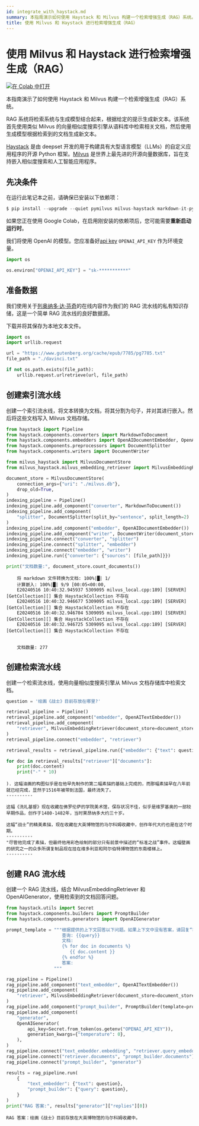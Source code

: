 ```yaml
---
id: integrate_with_haystack.md
summary: 本指南演示如何使用 Haystack 和 Milvus 构建一个检索增强生成（RAG）系统。
title: 使用 Milvus 和 Haystack 进行检索增强生成（RAG）
---
```


# 使用 Milvus 和 Haystack 进行检索增强生成（RAG）

<a href="https://colab.research.google.com/github/milvus-io/bootcamp/blob/master/bootcamp/tutorials/integration/rag_with_milvus_and_haystack.ipynb" target="_parent"><img src="https://colab.research.google.com/assets/colab-badge.svg" alt="在 Colab 中打开"/></a>

本指南演示了如何使用 Haystack 和 Milvus 构建一个检索增强生成（RAG）系统。

RAG 系统将检索系统与生成模型结合起来，根据给定的提示生成新文本。该系统首先使用类似 Milvus 的向量相似度搜索引擎从语料库中检索相关文档，然后使用生成模型根据检索到的文档生成新文本。

[Haystack](https://haystack.deepset.ai/) 是由 deepset 开发的用于构建具有大型语言模型（LLMs）的自定义应用程序的开源 Python 框架。[Milvus](https://milvus.io/) 是世界上最先进的开源向量数据库，旨在支持嵌入相似度搜索和人工智能应用程序。

## 先决条件

在运行此笔记本之前，请确保已安装以下依赖项：

```python
$ pip install --upgrade --quiet pymilvus milvus-haystack markdown-it-py mdit_plain
```

<div class="alert note">

如果您正在使用 Google Colab，在启用刚安装的依赖项后，您可能需要**重新启动运行时**。

</div>

我们将使用 OpenAI 的模型。您应准备好[api key](https://platform.openai.com/docs/quickstart) `OPENAI_API_KEY` 作为环境变量。

```python
import os

os.environ["OPENAI_API_KEY"] = "sk-***********"
```

## 准备数据

我们使用关于[列奥纳多·达·芬奇](https://www.gutenberg.org/cache/epub/7785/pg7785.txt)的在线内容作为我们的 RAG 流水线的私有知识存储，这是一个简单 RAG 流水线的良好数据源。

下载并将其保存为本地文本文件。

```python
import os
import urllib.request

url = "https://www.gutenberg.org/cache/epub/7785/pg7785.txt"
file_path = "./davinci.txt"

if not os.path.exists(file_path):
    urllib.request.urlretrieve(url, file_path)
```

## 创建索引流水线

创建一个索引流水线，将文本转换为文档，将其分割为句子，并对其进行嵌入。然后将这些文档写入 Milvus 文档存储。
```python
from haystack import Pipeline
from haystack.components.converters import MarkdownToDocument
from haystack.components.embedders import OpenAIDocumentEmbedder, OpenAITextEmbedder
from haystack.components.preprocessors import DocumentSplitter
from haystack.components.writers import DocumentWriter

from milvus_haystack import MilvusDocumentStore
from milvus_haystack.milvus_embedding_retriever import MilvusEmbeddingRetriever

document_store = MilvusDocumentStore(
    connection_args={"uri": "./milvus.db"},
    drop_old=True,
)
indexing_pipeline = Pipeline()
indexing_pipeline.add_component("converter", MarkdownToDocument())
indexing_pipeline.add_component(
    "splitter", DocumentSplitter(split_by="sentence", split_length=2)
)
indexing_pipeline.add_component("embedder", OpenAIDocumentEmbedder())
indexing_pipeline.add_component("writer", DocumentWriter(document_store))
indexing_pipeline.connect("converter", "splitter")
indexing_pipeline.connect("splitter", "embedder")
indexing_pipeline.connect("embedder", "writer")
indexing_pipeline.run({"converter": {"sources": [file_path]}})

print("文档数量:", document_store.count_documents())
```
```
    将 markdown 文件转换为文档: 100%|█| 1/
    计算嵌入: 100%|█| 9/9 [00:05<00:00, 
    E20240516 10:40:32.945937 5309095 milvus_local.cpp:189] [SERVER][GetCollection][] 集合 HaystackCollection 不存在
    E20240516 10:40:32.946677 5309095 milvus_local.cpp:189] [SERVER][GetCollection][] 集合 HaystackCollection 不存在
    E20240516 10:40:32.946704 5309095 milvus_local.cpp:189] [SERVER][GetCollection][] 集合 HaystackCollection 不存在
    E20240516 10:40:32.946725 5309095 milvus_local.cpp:189] [SERVER][GetCollection][] 集合 HaystackCollection 不存在


    文档数量: 277
```

## 创建检索流水线

创建一个检索流水线，使用向量相似度搜索引擎从 Milvus 文档存储库中检索文档。


```python
question = '绘画《战士》目前存放在哪里?'

retrieval_pipeline = Pipeline()
retrieval_pipeline.add_component("embedder", OpenAITextEmbedder())
retrieval_pipeline.add_component(
    "retriever", MilvusEmbeddingRetriever(document_store=document_store, top_k=3)
)
retrieval_pipeline.connect("embedder", "retriever")

retrieval_results = retrieval_pipeline.run({"embedder": {"text": question}})

for doc in retrieval_results["retriever"]["documents"]:
    print(doc.content)
    print("-" * 10)
```

    ). 这幅油画的构图似乎是在他早先制作的第二幅素描的基础上完成的，而那幅素描早在八年前就已经完成，显然于1516年被带到法国，最终消失了。
    ----------
    
    这幅《洗礼基督》现在收藏在佛罗伦萨的学院美术馆，保存状况不佳，似乎是维罗基奥的一部较早期作品，创作于1480-1482年，当时莱昂纳多大约三十岁。
    
    这幅“战士”的精美素描，现在收藏在大英博物馆的马尔科姆收藏中，创作年代大约也是在这个时期。
    ----------
    "尽管他完成了素描，但最终他用彩色绘制的部分只有前景中描述的“标准之战”事件。这幅壁画的研究之一的众多所谓复制品现在挂在维多利亚和阿尔伯特博物馆的东南楼梯上。
    ----------


## 创建 RAG 流水线

创建一个 RAG 流水线，结合 MilvusEmbeddingRetriever 和 OpenAIGenerator，使用检索到的文档回答问题。

```python
from haystack.utils import Secret
from haystack.components.builders import PromptBuilder
from haystack.components.generators import OpenAIGenerator

prompt_template = """根据提供的上下文回答以下问题。如果上下文中没有答案，请回复“我不知道”。\n
                     查询: {{query}}
                     文档:
                     {% for doc in documents %}
                        {{ doc.content }}
                     {% endfor %}
                     答案:
                  """

rag_pipeline = Pipeline()
rag_pipeline.add_component("text_embedder", OpenAITextEmbedder())
rag_pipeline.add_component(
    "retriever", MilvusEmbeddingRetriever(document_store=document_store, top_k=3)
)
rag_pipeline.add_component("prompt_builder", PromptBuilder(template=prompt_template))
rag_pipeline.add_component(
    "generator",
    OpenAIGenerator(
        api_key=Secret.from_token(os.getenv("OPENAI_API_KEY")),
        generation_kwargs={"temperature": 0},
    ),
)
rag_pipeline.connect("text_embedder.embedding", "retriever.query_embedding")
rag_pipeline.connect("retriever.documents", "prompt_builder.documents")
rag_pipeline.connect("prompt_builder", "generator")

results = rag_pipeline.run(
    {
        "text_embedder": {"text": question},
        "prompt_builder": {"query": question},
    }
)
print("RAG 答案:", results["generator"]["replies"][0])
```
    RAG 答案：绘画《战士》目前存放在大英博物馆的马尔科姆收藏中。